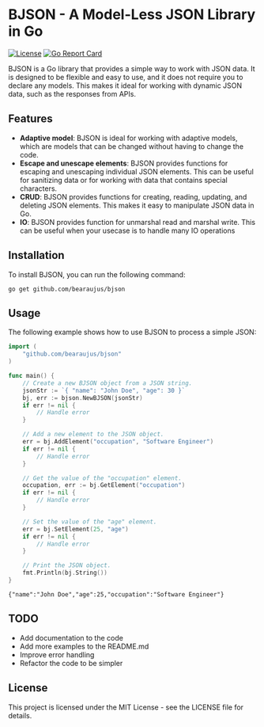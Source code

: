 # BJSON - A Model-Less JSON Library in Go

[![License](https://img.shields.io/badge/license-MIT-blue.svg)](https://github.com/bearaujus/bjson/blob/master/LICENSE)
[![Go Report Card](https://goreportcard.com/badge/github.com/bearaujus/bjson)](https://goreportcard.com/report/github.com/bearaujus/bjson)

BJSON is a Go library that provides a simple way to work with JSON data. It is designed to be flexible and easy to use, and it does not require you to declare any models. This makes it ideal for working with dynamic JSON data, such as the responses from APIs.

## Features

- **Adaptive model**: BJSON is ideal for working with adaptive models, which are models that can be changed without having to change the code.
- **Escape and unescape elements**: BJSON provides functions for escaping and unescaping individual JSON elements. This can be useful for sanitizing data or for working with data that contains special characters.
- **CRUD**: BJSON provides functions for creating, reading, updating, and deleting JSON elements. This makes it easy to manipulate JSON data in Go.
- **IO**: BJSON provides function for unmarshal read and marshal write. This can be useful when your usecase is to handle many IO operations

## Installation

To install BJSON, you can run the following command:

```shell
go get github.com/bearaujus/bjson
```

## Usage

The following example shows how to use BJSON to process a simple JSON:

```go
import (
    "github.com/bearaujus/bjson"
)

func main() {
    // Create a new BJSON object from a JSON string.
    jsonStr := `{ "name": "John Doe", "age": 30 }`
    bj, err := bjson.NewBJSON(jsonStr)
    if err != nil {
        // Handle error
    }

    // Add a new element to the JSON object.
    err = bj.AddElement("occupation", "Software Engineer")
    if err != nil {
        // Handle error
    }

    // Get the value of the "occupation" element.
    occupation, err := bj.GetElement("occupation")
    if err != nil {
        // Handle error
    }

    // Set the value of the "age" element.
    err = bj.SetElement(25, "age")
    if err != nil {
        // Handle error
    }

    // Print the JSON object.
    fmt.Println(bj.String())
}

```
```text
{"name":"John Doe","age":25,"occupation":"Software Engineer"}
```

## TODO

- Add documentation to the code
- Add more examples to the README.md
- Improve error handling
- Refactor the code to be simpler

## License

This project is licensed under the MIT License - see the LICENSE file for details.
